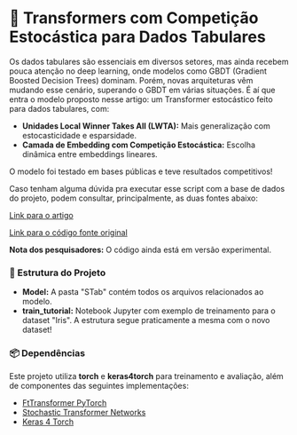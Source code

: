 # 🚀 Transformers com Competição Estocástica para Dados Tabulares

Os dados tabulares são essenciais em diversos setores, mas ainda recebem pouca atenção no deep learning, onde modelos como GBDT (Gradient Boosted Decision Trees) dominam. Porém, novas arquiteturas vêm mudando esse cenário, superando o GBDT em várias situações. É aí que entra o modelo proposto nesse artigo: um Transformer estocástico feito para dados tabulares, com:

- **Unidades Local Winner Takes All (LWTA):** Mais generalização com estocasticidade e esparsidade.
- **Camada de Embedding com Competição Estocástica:** Escolha dinâmica entre embeddings lineares.

O modelo foi testado em bases públicas e teve resultados competitivos!

Caso tenham alguma dúvida pra executar esse script com a base de dados do projeto, podem consultar, principalmente, as duas fontes abaixo:

[Link para o artigo](https://arxiv.org/pdf/2407.13238)

[Link para o código fonte original](https://github.com/avoskou/Transformers-with-Stochastic-Competition-for-Tabular-Data-Modelling)

**Nota dos pesquisadores:** O código ainda está em versão experimental.

### 📂 Estrutura do Projeto
- **Model:** A pasta "STab" contém todos os arquivos relacionados ao modelo.
- **train_tutorial:** Notebook Jupyter com exemplo de treinamento para o dataset "Iris". A estrutura segue praticamente a mesma com o novo dataset!


### 📦 Dependências
Este projeto utiliza **torch** e **keras4torch** para treinamento e avaliação, além de componentes das seguintes implementações:
- [FtTransformer PyTorch](https://github.com/lucidrains/tab-transformer-pytorch)
- [Stochastic Transformer Networks](https://github.com/avoskou/Stochastic-Transformer-Networks-with-Linear-Competing-Units-Application-to-end-to-end-SL-Translation)
- [Keras 4 Torch](https://github.com/blueloveTH/keras4torch)
